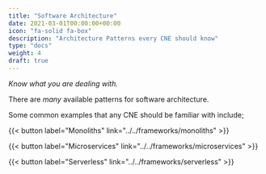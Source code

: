 ```yaml
---
title: "Software Architecture"
date: 2021-03-01T00:00:00+00:00
icon: "fa-solid fa-box"
description: "Architecture Patterns every CNE should know"
type: "docs"
weight: 4
draft: true
---
```


_Know what you are dealing with._

There are _many_ available patterns for software architecture.

Some common examples that any CNE should be familiar with include;

{{< button label="Monoliths" link="../../frameworks/monoliths" >}}
</br>

{{< button label="Microservices" link="../../frameworks/microservices" >}}
</br>

{{< button label="Serverless" link="../../frameworks/serverless" >}}
</br>
